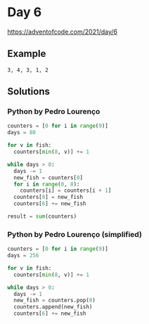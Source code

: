 # Day 6

https://adventofcode.com/2021/day/6

## Example

```
3, 4, 3, 1, 2
```

## Solutions

### Python by Pedro Lourenço

```python
counters = [0 for i in range(9)]
days = 80

for v in fish:
  counters[min(8, v)] += 1

while days > 0:
  days -= 1
  new_fish = counters[0]
  for i in range(0, 8):
    counters[i] = counters[i + 1]
  counters[8] = new_fish
  counters[6] += new_fish

result = sum(counters)
```

### Python by Pedro Lourenço (simplified)

```python
counters = [0 for i in range(9)]
days = 256

for v in fish:
  counters[min(8, v)] += 1

while days > 0:
  days -= 1
  new_fish = counters.pop(0)
  counters.append(new_fish)
  counters[6] += new_fish
```

